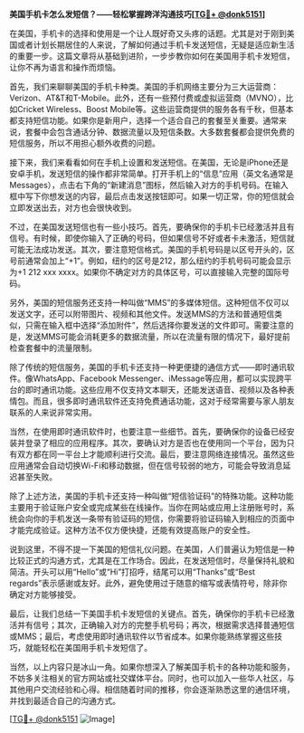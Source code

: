 **美国手机卡怎么发短信？——轻松掌握跨洋沟通技巧[[TG💪+ @donk5151](https://t.me/s/donk5151)]**

在美国，手机卡的选择和使用是一个让人既好奇又头疼的话题。尤其是对于刚到美国或者计划长期居住的人来说，了解如何通过手机卡发送短信，无疑是适应新生活的重要一步。这篇文章将从基础到进阶，一步步教你如何在美国用手机卡发短信，让你不再为语言和操作而烦恼。

首先，我们来聊聊美国的手机卡种类。美国的手机网络主要分为三大运营商：Verizon、AT&T和T-Mobile。此外，还有一些预付费或虚拟运营商（MVNO），比如Cricket Wireless、Boost Mobile等。这些运营商提供的服务各有千秋，但基本都支持短信功能。如果你是新用户，选择一个适合自己的套餐至关重要。通常来说，套餐中会包含通话分钟、数据流量以及短信条数。大多数套餐都会提供免费的短信服务，所以不用担心额外收费的问题。

接下来，我们来看看如何在手机上设置和发送短信。在美国，无论是iPhone还是安卓手机，发送短信的操作都非常简单。打开手机上的“信息”应用（英文名通常是Messages），点击右下角的“新建消息”图标，然后输入对方的手机号码。在输入框中写下你想发送的内容，最后点击发送按钮即可。如果一切正常，你的短信就会立即发送出去，对方也会很快收到。

不过，在美国发送短信也有一些小技巧。首先，要确保你的手机卡已经激活并且有信号。有时候，即使你输入了正确的号码，但如果信号不好或者卡未激活，短信就可能无法成功发送。其次，要注意短信格式。美国的手机号码是以区号开头的，区号前通常会加上“+1”。例如，纽约的区号是212，那么纽约的手机号码可能会显示为+1 212 xxx xxxx。如果你不确定对方的具体区号，可以直接输入完整的国际号码。

另外，美国的短信服务还支持一种叫做“MMS”的多媒体短信。这种短信不仅可以发送文字，还可以附带图片、视频和其他文件。发送MMS的方法和普通短信类似，只需在输入框中选择“添加附件”，然后选择你要发送的文件即可。需要注意的是，发送MMS可能会消耗更多的数据流量，所以在流量有限的情况下，最好提前检查套餐中的流量限制。

除了传统的短信服务，美国的手机卡还支持一种更便捷的通信方式——即时通讯软件。像WhatsApp、Facebook Messenger、iMessage等应用，都可以实现跨平台的即时通讯功能。这些应用不仅支持文本聊天，还能发送语音、视频以及各种表情包。而且，很多即时通讯软件还支持免费通话功能，这对于经常需要与家人朋友联系的人来说非常实用。

当然，在使用即时通讯软件时，也要注意一些细节。首先，要确保你的设备已经安装并登录了相应的应用程序。其次，要确认对方是否也在使用同一个平台，因为只有双方都在同一平台上才能顺利进行交流。最后，要注意网络连接情况。虽然这些应用通常会自动切换Wi-Fi和移动数据，但在信号较弱的地方，可能会导致消息延迟甚至失败。

除了上述方法，美国的手机卡还支持一种叫做“短信验证码”的特殊功能。这种功能主要用于验证账户安全或完成某些在线操作。当你在网站或应用上注册账号时，系统会向你的手机发送一条带有验证码的短信，你需要将验证码输入到相应的页面中才能完成验证。这种方法不仅方便快捷，还能有效提高账户的安全性。

说到这里，不得不提一下美国的短信礼仪问题。在美国，人们普遍认为短信是一种比较正式的沟通方式，尤其是在工作场合。因此，在发送短信时，尽量保持礼貌和简洁。开头可以用“Hello”或“Hi”打招呼，结尾可以用“Thanks”或“Best regards”表示感谢或友好。此外，避免使用过于随意的缩写或表情符号，除非你确定对方能够接受。

最后，让我们总结一下美国手机卡发短信的关键点。首先，确保你的手机卡已经激活并有信号；其次，正确输入对方的完整手机号码；再次，根据需求选择普通短信或MMS；最后，考虑使用即时通讯软件以节省成本。如果你能熟练掌握这些技巧，就能轻松在美国用手机卡发短信了。

当然，以上内容只是冰山一角。如果你想深入了解美国手机卡的各种功能和服务，不妨多关注相关的官方网站或社交媒体平台。同时，也可以加入一些华人社区，与其他用户交流经验和心得。相信随着时间的推移，你会逐渐熟悉这里的通信环境，并找到最适合自己的沟通方式。

[[TG💪+ @donk5151](https://t.me/s/donk5151) ![Image](https://i.postimg.cc/rwNCRYN7/Snipaste-2025-04-30-17-27-05.png)]